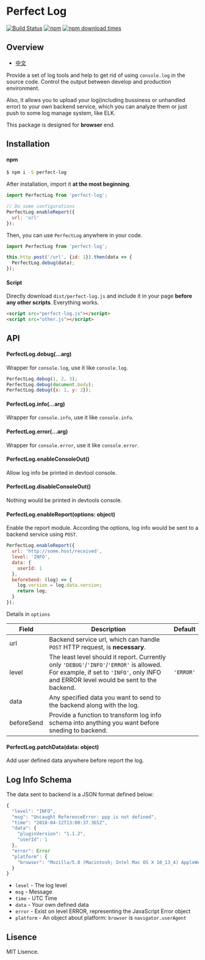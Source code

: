# Perfect Log

[![Build Status](https://img.shields.io/travis/ryancui-/perfect-log/master.svg?style=flat-square)](https://travis-ci.org/ryancui-/perfect-log.svg?branch=master)
[![npm](https://img.shields.io/npm/v/perfect-log.svg?colorB=brightgreen&style=flat-square)](https://www.npmjs.com/package/perfect-log)
[![npm download times](https://img.shields.io/npm/dm/perfect-log.svg)](https://www.npmjs.com/package/perfect-log)

## Overview

- [中文](README-zh.md)

Provide a set of log tools and help to get rid of using `console.log` in the source code. Control the output between develop and production environment.

Also, it allows you to upload your log(including bussiness or unhandled error) to your own backend service, which you can analyze them or just push to some log manage system, like ELK.

This package is designed for **browser** end.

## Installation

#### npm

```bash
$ npm i -S perfect-log
```

After installation, import it **at the most beginning**.

```javascript
import PerfectLog from 'perfect-log';

// Do some configurations
PerfectLog.enableReport({
  url: 'url'
});
```

Then, you can use `PerfectLog` anywhere in your code.

```javascript
import PerfectLog from 'perfect-log';

this.http.post('/url', {id: 1}).then(data => {
  PerfectLog.debug(data); 
});
```

#### Script

Directly download `dist/perfect-log.js` and include it in your page **before any other scripts**. Everything works.

```html
<script src="perfect-log.js"></script>
<script src="other.js"></script>
```

## API

#### PerfectLog.debug(...arg)

Wrapper for `console.log`, use it like `console.log`.

```javascript
PerfectLog.debug(1, 2, 3);
PerfectLog.debug(document.body);
PerfectLog.debug({x: 1, y: 2});
```

#### PerfectLog.info(...arg)

Wrapper for `console.info`, use it like `console.info`.

#### PerfectLog.error(...arg)

Wrapper for `console.error`, use it like `console.error`.

#### PerfectLog.enableConsoleOut()

Allow log info be printed in devtool console.

#### PerfectLog.disableConsoleOut()

Nothing would be printed in devtools console.

#### PerfectLog.enableReport(options: object)

Enable the report module. According the options, log info would be sent to a backend service using `POST`.

```javascript
PerfectLog.enableReport({
  url: 'http://some.host/received',
  level: 'INFO',
  data: {
    userId: 1
  },
  beforeSend: (log) => {
    log.version = log.data.version;
   	return log;     
  }
});
```

Details in `options`

| Field | Description                                                  | Default   |
| ----- | ------------------------------------------------------------ | --------- |
| url   | Backend service url, which can handle `POST` HTTP request, is **necessary**. |     |
| level | The least level should it report. Currently only `'DEBUG'`/`'INFO'`/`'ERROR'` is allowed. For example, if set to `'INFO'`, only INFO and ERROR level would be sent to the backend. | `'ERROR'` |
| data  | Any specified data you want to send to the backend along with the log. |     |
| beforeSend | Provide a function to transform log info schema into anything you want before sneding to backend. | |

#### PerfectLog.patchData(data: object)

Add user defined data anywhere before report the log.

## Log Info Schema

The data sent to backend is a JSON format defined below:

```javascript
{
  "level": "INFO",
  "msg": "Uncaught ReferenceError: ppp is not defined",
  "time": "2018-04-12T13:00:37.365Z",
  "data": {
    "pluginVersion": "1.1.2",
    "userId": 1
  },
  "error": Error
  "platform": {
    "browser": "Mozilla/5.0 (Macintosh; Intel Mac OS X 10_13_4) AppleWebKit/537.36 (KHTML, like Gecko) Chrome/65.0.3325.181 Safari/537.36"
  }
}
```

- `level` - The log level
- `msg` - Message
- `time` - UTC Time
- `data` - Your own defined data
- `error` - Exist on level ERROR, representing the JavaScript Error object
- `platform` - An object about platform: `browser` is `navigator.userAgent`

## Lisence

MIT Lisence.

